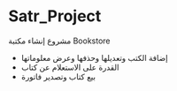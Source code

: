 # Satr_Project

مشروع إنشاء مكتبة Bookstore
- إضافة الكتب وتعديلها وحذفها وعرض معلوماتها
- القدرة على الاستعلام عن كتاب
- بيع كتاب وتصدير فاتورة
